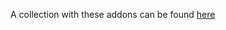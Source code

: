 A collection with these addons can be found [here](https://addons.mozilla.org/en-US/firefox/collections/17728176/Search-Shortcuts/)
